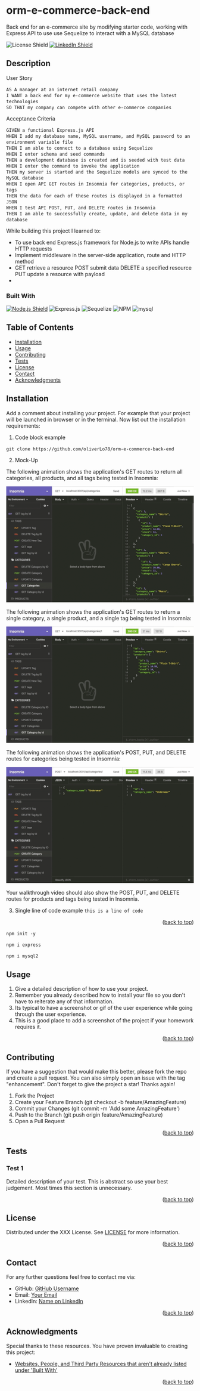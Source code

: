 # orm-e-commerce-back-end
Back end for an e-commerce site by modifying starter code, working with Express API to use use Sequelize to interact with a MySQL database

<p id="readme-top"></p>

<!-- Dont forget to add the license you used and link your linkedin -->
![License Shield](https://img.shields.io/badge/License-MIT-success?style=for-the-badge)
[![LinkedIn Shield](https://img.shields.io/badge/LinkedIn-555555?style=for-the-badge&logo=linkedin)](https://www.linkedin.com/in/oliver-lopez78/)

## Description

User Story

```
AS A manager at an internet retail company
I WANT a back end for my e-commerce website that uses the latest technologies
SO THAT my company can compete with other e-commerce companies
```
Acceptance Criteria

```
GIVEN a functional Express.js API
WHEN I add my database name, MySQL username, and MySQL password to an environment variable file
THEN I am able to connect to a database using Sequelize
WHEN I enter schema and seed commands
THEN a development database is created and is seeded with test data
WHEN I enter the command to invoke the application
THEN my server is started and the Sequelize models are synced to the MySQL database
WHEN I open API GET routes in Insomnia for categories, products, or tags
THEN the data for each of these routes is displayed in a formatted JSON
WHEN I test API POST, PUT, and DELETE routes in Insomnia
THEN I am able to successfully create, update, and delete data in my database
```

While building this project I learned to:

- To use back end Express.js framework for Node.js to write APIs handle HTTP requests
- Implement middleware in the server-side application, route and HTTP method 
- GET retrieve a resource POST submit data DELETE a specified resource PUT update a resource with payload
- 

<!-- This section is optional, checkout out Shields_Library.md for pregenerated shields -->
### Built With

[![Node.js Shield](https://img.shields.io/badge/Node.js-339933?&style=for-the-badge&logo=node.js&logoColor=white)](https://nodejs.org/en/)
![Express.js](https://img.shields.io/badge/express.js-%23404d59.svg?style=for-the-badge&logo=express&logoColor=%2361DAFB)
![Sequelize](https://img.shields.io/badge/Sequelize-52B0E7?style=for-the-badge&logo=Sequelize&logoColor=white)
![NPM](https://img.shields.io/badge/NPM-%23000000.svg?style=for-the-badge&logo=npm&logoColor=white)
![mysql	](https://img.shields.io/badge/MySQL-005C84?style=for-the-badge&logo=mysql&logoColor=white)

## Table of Contents
- [Installation](#installation)
- [Usage](#usage)
- [Contributing](#contributing)
- [Tests](#tests)
- [License](#license)
- [Contact](#contact)
- [Acknowledgments](#acknowledgments)

## Installation
Add a comment about installing your project. For example that your project will be launched in browser or in the terminal. Now list out the installation requirements: 

1. Code block example
```
git clone https://github.com/oliverLo78/orm-e-commerce-back-end
```


2. Mock-Up

The following animation shows the application's GET routes to return all categories, all products, and all tags being tested in Insomnia:

![insomnia preview-1](/Assets/13-orm-homework-demo-01.gif)

The following animation shows the application's GET routes to return a single category, a single product, and a single tag being tested in Insomnia:

![insomnia preview-2](/Assets/13-orm-homework-demo-02.gif)

The following animation shows the application's POST, PUT, and DELETE routes for categories being tested in Insomnia:

![insomnia preview-3](/Assets/13-orm-homework-demo-03.gif)

Your walkthrough video should also show the POST, PUT, and DELETE routes for products and tags being tested in Insomnia.

3. Single line of code example `this is a line of code`
<p align="right">(<a href="#readme-top">back to top</a>)</p>

```
npm init -y 
```

```
npm i express
```

```
npm i mysql2
```



## Usage
1. Give a detailed description of how to use your project.
2. Remember you already described how to install your file so you don't have to reiterate any of that information.
3. Its typical to have a screenshot or gif of the user experience while going through the user experience.
4. This is a good place to add a screenshot of the project if your homework requires it.
<p align="right">(<a href="#readme-top">back to top</a>)</p>

## Contributing
If you have a suggestion that would make this better, please fork the repo and create a pull request. You can also simply open an issue with the tag "enhancement". Don't forget to give the project a star! Thanks again!

1. Fork the Project
2. Create your Feature Branch (git checkout -b feature/AmazingFeature)
3. Commit your Changes (git commit -m 'Add some AmazingFeature')
4. Push to the Branch (git push origin feature/AmazingFeature)
5. Open a Pull Request
<p align="right">(<a href="#readme-top">back to top</a>)</p>

## Tests

### Test 1
Detailed description of your test. This is abstract so use your best judgement. Most times this section is unnecessary.
<p align="right">(<a href="#readme-top">back to top</a>)</p>

## License

Distributed under the XXX License. See [LICENSE](./LICENSE) for more information.
<p align="right">(<a href="#readme-top">back to top</a>)</p>

## Contact

For any further questions feel free to contact me via:
- GitHub: [GitHub Username](#)
- Email: [Your Email](mailto:#)
- LinkedIn: [Name on LinkedIn](#)
<p align="right">(<a href="#readme-top">back to top</a>)</p>

## Acknowledgments

Special thanks to these resources. You have proven invaluable to creating this project:
- [Websites, People, and Third Party Resources that aren't already listed under 'Built With'](#)
<p align="right">(<a href="#readme-top">back to top</a>)</p>